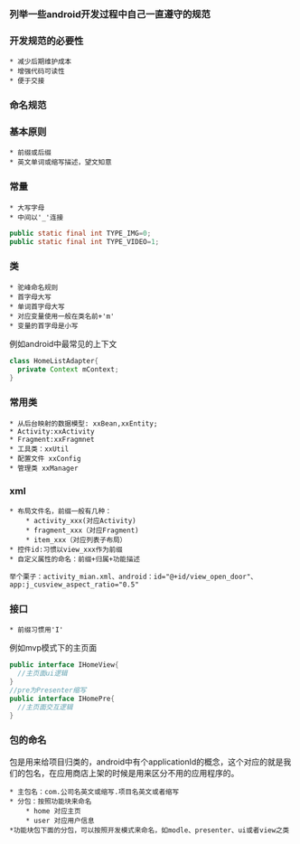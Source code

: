 ### 列举一些android开发过程中自己一直遵守的规范

### 开发规范的必要性
    * 减少后期维护成本
    * 增强代码可读性
    * 便于交接

### 命名规范

### 基本原则
    * 前缀或后缀
    * 英文单词或缩写描述，望文知意
    
### 常量
    * 大写字母
    * 中间以'_'连接
```java
public static final int TYPE_IMG=0;
public static final int TYPE_VIDEO=1;
```

### 类
    * 驼峰命名规则
    * 首字母大写
    * 单词首字母大写
    * 对应变量使用一般在类名前+'m'
    * 变量的首字母是小写
例如android中最常见的上下文
```java
class HomeListAdapter{
  private Context mContext;
}
```
### 常用类
    * 从后台映射的数据模型: xxBean,xxEntity;
    * Activity:xxActivity
    * Fragment:xxFragmnet
    * 工具类：xxUtil
    * 配置文件 xxConfig
    * 管理类 xxManager
    
### xml
    * 布局文件名，前缀一般有几种：
        * activity_xxx(对应Activity)
        * fragment_xxx（对应Fragment)
        * item_xxx（对应列表子布局）
    * 控件id:习惯以view_xxx作为前缀
    * 自定义属性的命名：前缀+归属+功能描述
    
    举个栗子：activity_mian.xml、android：id="@+id/view_open_door"、app:j_cusview_aspect_ratio="0.5"

### 接口
    * 前缀习惯用'I'
例如mvp模式下的主页面
```java
public interface IHomeView{
  //主页面ui逻辑
}
//pre为Presenter缩写
public interface IHomePre{
  //主页面交互逻辑
}
```
### 包的命名
包是用来给项目归类的，android中有个applicationId的概念，这个对应的就是我们的包名，在应用商店上架的时候是用来区分不用的应用程序的。

    * 主包名：com.公司名英文或缩写.项目名英文或者缩写
    * 分包：按照功能块来命名
        * home 对应主页
        * user 对应用户信息
    *功能块包下面的分包，可以按照开发模式来命名，如modle、presenter、ui或者view之类
    




        
